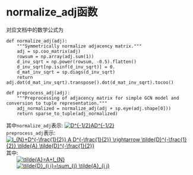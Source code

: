 # normalize_adj函数
对应文档中的数学公式为
```
def normalize_adj(adj):
    """Symmetrically normalize adjacency matrix."""
    adj = sp.coo_matrix(adj)
    rowsum = np.array(adj.sum(1))
    d_inv_sqrt = np.power(rowsum, -0.5).flatten()
    d_inv_sqrt[np.isinf(d_inv_sqrt)] = 0.
    d_mat_inv_sqrt = sp.diags(d_inv_sqrt)
    return adj.dot(d_mat_inv_sqrt).transpose().dot(d_mat_inv_sqrt).tocoo()
    
def preprocess_adj(adj):
    """Preprocessing of adjacency matrix for simple GCN model and conversion to tuple representation."""
    adj_normalized = normalize_adj(adj + sp.eye(adj.shape[0]))
    return sparse_to_tuple(adj_normalized)
```

其中`normalize_adj`表示: <a href="https://www.codecogs.com/eqnedit.php?latex=D^{-1/2}AD^{-1/2}" target="_blank"><img src="https://latex.codecogs.com/gif.latex?D^{-1/2}AD^{-1/2}" title="D^{-1/2}AD^{-1/2}" /></a>  
`preprocess_adj`表示: <a href="https://www.codecogs.com/eqnedit.php?latex=I_{N}&plus;D^{-\frac{1}{2}}&space;A&space;D^{-\frac{1}{2}}&space;\rightarrow&space;\tilde{D}^{-\frac{1}{2}}&space;\tilde{A}&space;\tilde{D}^{-\frac{1}{2}}" target="_blank"><img src="https://latex.codecogs.com/gif.latex?I_{N}&plus;D^{-\frac{1}{2}}&space;A&space;D^{-\frac{1}{2}}&space;\rightarrow&space;\tilde{D}^{-\frac{1}{2}}&space;\tilde{A}&space;\tilde{D}^{-\frac{1}{2}}" title="I_{N}+D^{-\frac{1}{2}} A D^{-\frac{1}{2}} \rightarrow \tilde{D}^{-\frac{1}{2}} \tilde{A} \tilde{D}^{-\frac{1}{2}}" /></a>  
其中:  
 &emsp;&emsp;<a href="https://www.codecogs.com/eqnedit.php?latex=\tilde{A}=A&plus;I_{N}" target="_blank"><img src="https://latex.codecogs.com/gif.latex?\tilde{A}=A&plus;I_{N}" title="\tilde{A}=A+I_{N}" /></a>  
 &emsp;&emsp;<a href="https://www.codecogs.com/eqnedit.php?latex=\tilde{D}_{i&space;i}=\sum_{j}&space;\tilde{A}_{i&space;j}" target="_blank"><img src="https://latex.codecogs.com/gif.latex?\tilde{D}_{i&space;i}=\sum_{j}&space;\tilde{A}_{i&space;j}" title="\tilde{D}_{i i}=\sum_{j} \tilde{A}_{i j}" /></a>
